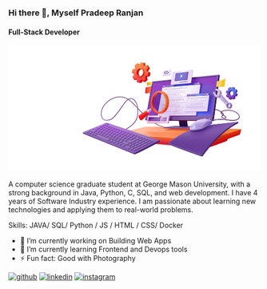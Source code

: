### Hi there 👋, Myself Pradeep Ranjan
#### Full-Stack Developer
![Full-Stack Developer](https://github.com/Pradeep94GMU/Pradeep94GMU/blob/main/3d-render-code-testing-functional-test-usability%20(convert.io).jpg)

A computer science graduate student at George Mason University, with a strong background in Java, Python, C, SQL, and web development. I have 4 years of Software Industry experience. I am passionate about learning new technologies and applying them to real-world problems.

Skills: JAVA/ SQL/ Python / JS / HTML / CSS/ Docker

- 🔭 I’m currently working on Building Web Apps 
- 🌱 I’m currently learning Frontend and Devops tools 
- ⚡ Fun fact: Good with Photography 


[<img src='https://cdn.jsdelivr.net/npm/simple-icons@3.0.1/icons/github.svg' alt='github' height='40'>](https://github.com/https://github.com/Pradeep94GMU)  [<img src='https://cdn.jsdelivr.net/npm/simple-icons@3.0.1/icons/linkedin.svg' alt='linkedin' height='40'>](https://www.linkedin.com/in/https://www.linkedin.com/in/pradeep-ranjan//)  [<img src='https://cdn.jsdelivr.net/npm/simple-icons@3.0.1/icons/instagram.svg' alt='instagram' height='40'>](https://www.instagram.com/https://www.instagram.com/tinywor1d//)  
















